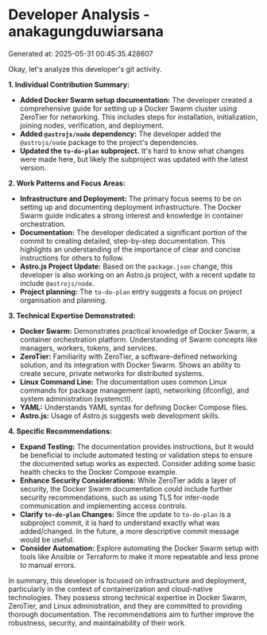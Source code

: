 # Developer Analysis - anakagungduwiarsana
Generated at: 2025-05-31 00:45:35.428607

Okay, let's analyze this developer's git activity.

**1. Individual Contribution Summary:**

*   **Added Docker Swarm setup documentation:**  The developer created a comprehensive guide for setting up a Docker Swarm cluster using ZeroTier for networking. This includes steps for installation, initialization, joining nodes, verification, and deployment.
*   **Added `@astrojs/node` dependency:** The developer added the `@astrojs/node` package to the project's dependencies.
*   **Updated the `to-do-plan` subproject.** It's hard to know what changes were made here, but likely the subproject was updated with the latest version.

**2. Work Patterns and Focus Areas:**

*   **Infrastructure and Deployment:** The primary focus seems to be on setting up and documenting deployment infrastructure. The Docker Swarm guide indicates a strong interest and knowledge in container orchestration.
*   **Documentation:**  The developer dedicated a significant portion of the commit to creating detailed, step-by-step documentation. This highlights an understanding of the importance of clear and concise instructions for others to follow.
*   **Astro.js Project Update:**  Based on the `package.json` change, this developer is also working on an Astro.js project, with a recent update to include `@astrojs/node`.
*   **Project planning:** The `to-do-plan` entry suggests a focus on project organisation and planning.

**3. Technical Expertise Demonstrated:**

*   **Docker Swarm:** Demonstrates practical knowledge of Docker Swarm, a container orchestration platform.  Understanding of Swarm concepts like managers, workers, tokens, and services.
*   **ZeroTier:**  Familiarity with ZeroTier, a software-defined networking solution, and its integration with Docker Swarm. Shows an ability to create secure, private networks for distributed systems.
*   **Linux Command Line:**  The documentation uses common Linux commands for package management (apt), networking (ifconfig), and system administration (systemctl).
*   **YAML:**  Understands YAML syntax for defining Docker Compose files.
*   **Astro.js:** Usage of Astro.js suggests web development skills.

**4. Specific Recommendations:**

*   **Expand Testing:** The documentation provides instructions, but it would be beneficial to include automated testing or validation steps to ensure the documented setup works as expected.  Consider adding some basic health checks to the Docker Compose example.
*   **Enhance Security Considerations:** While ZeroTier adds a layer of security, the Docker Swarm documentation could include further security recommendations, such as using TLS for inter-node communication and implementing access controls.
*   **Clarify `to-do-plan` Changes:**  Since the update to `to-do-plan` is a subproject commit, it is hard to understand exactly what was added/changed. In the future, a more descriptive commit message would be useful.
*   **Consider Automation:** Explore automating the Docker Swarm setup with tools like Ansible or Terraform to make it more repeatable and less prone to manual errors.

In summary, this developer is focused on infrastructure and deployment, particularly in the context of containerization and cloud-native technologies. They possess strong technical expertise in Docker Swarm, ZeroTier, and Linux administration, and they are committed to providing thorough documentation. The recommendations aim to further improve the robustness, security, and maintainability of their work.
